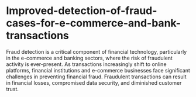 # Improved-detection-of-fraud-cases-for-e-commerce-and-bank-transactions
Fraud detection is a critical component of financial technology, particularly in the e-commerce and banking sectors, where the risk of fraudulent activity is ever-present. As transactions increasingly shift to online platforms, financial institutions and e-commerce businesses face significant challenges in preventing financial fraud. Fraudulent transactions can result in financial losses, compromised data security, and diminished customer trust.